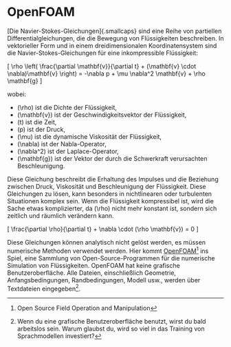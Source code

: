 # OpenFOAM

[Die Navier-Stokes-Gleichungen]{.smallcaps} sind eine Reihe von partiellen Differentialgleichungen, die die Bewegung von Flüssigkeiten beschreiben. In vektorieller Form und in einem dreidimensionalen Koordinatensystem sind die Navier-Stokes-Gleichungen für eine inkompressible Flüssigkeit:

\[
\rho \left( \frac{\partial \mathbf{v}}{\partial t} + (\mathbf{v} \cdot \nabla)\mathbf{v} \right) = -\nabla p + \mu \nabla^2 \mathbf{v} + \rho \mathbf{g}
\]

wobei:

- \(\rho\) ist die Dichte der Flüssigkeit,
- \(\mathbf{v}\) ist der Geschwindigkeitsvektor der Flüssigkeit,
- \(t\) ist die Zeit,
- \(p\) ist der Druck,
- \(\mu\) ist die dynamische Viskosität der Flüssigkeit,
- \(\nabla\) ist der Nabla-Operator,
- \(\nabla^2\) ist der Laplace-Operator,
- \(\mathbf{g}\) ist der Vektor der durch die Schwerkraft verursachten Beschleunigung.

Diese Gleichung beschreibt die Erhaltung des Impulses und die Beziehung zwischen Druck, Viskosität und Beschleunigung der Flüssigkeit. Diese Gleichungen zu lösen, kann besonders in nichtlinearen oder turbulenten Situationen komplex sein. Wenn die Flüssigkeit kompressibel ist, wird die Sache etwas komplizierter, da \(\rho\) nicht mehr konstant ist, sondern sich zeitlich und räumlich verändern kann.

\[
\frac{\partial \rho}{\partial t} + \nabla \cdot (\rho \mathbf{v}) = 0
\]

Diese Gleichungen können analytisch nicht gelöst werden, es müssen numerische Methoden verwendet werden. Hier kommt [OpenFOAM](https://openfoam.org)[^201] ins Spiel, eine Sammlung von Open-Source-Programmen für die numerische Simulation von Flüssigkeiten. OpenFOAM hat keine grafische Benutzeroberfläche. Alle Dateien, einschließlich Geometrie, Anfangsbedingungen, Randbedingungen, Modell usw., werden über Textdateien eingegeben[^203].

[^201]: Open Source Field Operation and Manipulation

[^203]: Wenn du eine grafische Benutzeroberfläche benutzt, wirst du bald arbeitslos sein. Warum glaubst du, wird so viel in das Training von Sprachmodellen investiert?


